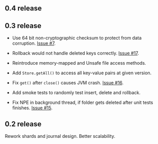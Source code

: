 0.4 release
----------------




0.3 release 
-------------

- Use 64 bit non-cryptographic checksum to protect from data corruption. [Issue #7](https://github.com/input-output-hk/iodb/issues/7).

- Rollback would not handle deleted keys correctly. [Issue #17](https://github.com/input-output-hk/iodb/issues/17).

- Reintroduce memory-mapped and Unsafe file access methods.

- Add `Store.getAll()` to access all key-value pairs at given version. 

- Fix `get()` after `close()` causes JVM crash. [Issue #16](https://github.com/input-output-hk/iodb/issues/16).

- Add smoke tests to randomly test insert, delete and rollback.

- Fix NPE in background thread, if folder gets deleted after unit tests finishes. [Issue #15](https://github.com/input-output-hk/iodb/issues/15).


0.2 release
---------------

Rework shards and journal design. Better scalability.